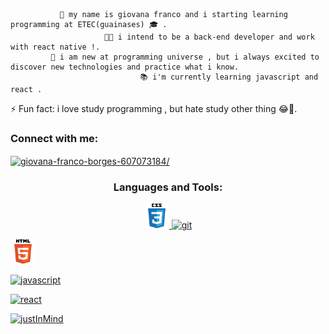                    
               👀 my name is giovana franco and i starting learning programming at ETEC(guainases) 🎓 .
                         🎉✨ i intend to be a back-end developer and work with react native !.
             🤔 i am new at programming universe , but i always excited to discover new technologies and practice what i know. 
                                 📚 i'm currently learning javascript and react .
             
⚡ Fun fact: i love study programming , but hate study other thing 😂🤣.


<h3 align="left">Connect with me:</h3>
<p align="left">
<a href="https://www.linkedin.com/in/giovana-franco-borges-607073184/" target="blank"><img align="center" src="https://cdn.jsdelivr.net/npm/simple-icons@3.0.1/icons/linkedin.svg" alt="giovana-franco-borges-607073184/" height="30" width="40" /></a>
</p>

<h3 align="center">Languages and Tools:</h3>
<p align="center"> <a href="https://www.w3schools.com/css/" target="_blank"> <img src="https://raw.githubusercontent.com/devicons/devicon/master/icons/css3/css3-original-wordmark.svg" alt="css3" width="40" height="40"/> </a>
 <a href="https://git-scm.com/" target="_blank"> <img src="https://www.vectorlogo.zone/logos/git-scm/git-scm-icon.svg" alt="git" width="40" height="40"/> </a>
  
  <a href="https://www.w3.org/html/" target="_blank"> <img src="https://raw.githubusercontent.com/devicons/devicon/master/icons/html5/html5-original-wordmark.svg" alt="html5" width="40" height="40"/> </a> 
  
  <a href="https://developer.mozilla.org/en-US/docs/Web/JavaScript" target="_blank"> <img src="https://www.vectorlogo.zone/logos/javascript/javascript-horizontal.svg" alt="javascript" /></a>
  
  <a href="https://reactjs.org/" target="_blank"> <img src="https://www.vectorlogo.zone/logos/reactjs/reactjs-icon.svg" alt="react" width="40"/> </a> 
  
  <a href="https://www.justinmind.com" target="_blank"> <img src="https://www.vectorlogo.zone/logos/justinmind/justinmind-icon.svg" alt="justInMind" width="40" height="40"/><a/>
  
  </p>


